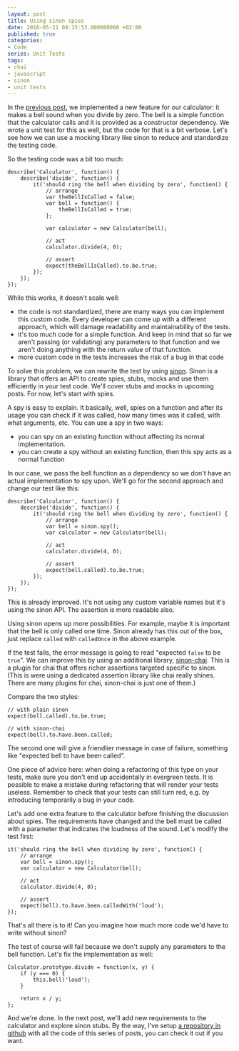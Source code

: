 ```yaml
---
layout: post
title: Using sinon spies
date: 2016-05-21 08:15:53.000000000 +02:00
published: true
categories:
- Code
series: Unit Tests
tags:
- chai
- javascript
- sinon
- unit tests
---
```


In the <a href="/2016/05/the-division-by-zero-bell-dependencies-in-unit-tests/">previous post</a>, we implemented a new feature for our calculator: it makes a bell sound when you divide by zero. The bell is a simple function that the calculator calls and it is provided as a constructor dependency. We wrote a unit test for this as well, but the code for that is a bit verbose. Let's see how we can use a mocking library like sinon to reduce and standardize the testing code.<!--more-->

So the testing code was a bit too much:

```
describe('Calculator', function() {
    describe('divide', function() {
        it('should ring the bell when dividing by zero', function() {
            // arrange
            var theBellIsCalled = false;
            var bell = function() {
                theBellIsCalled = true;
            };

            var calculator = new Calculator(bell);

            // act
            calculator.divide(4, 0);

            // assert
            expect(theBellIsCalled).to.be.true;
        });
    });
});
```

While this works, it doesn't scale well:
<ul>
<li>the code is not standardized, there are many ways you can implement this custom code. Every developer can come up with a different approach, which will damage readability and maintainability of the tests.</li>
<li>it's too much code for a simple function. And keep in mind that so far we aren't passing (or validating) any parameters to that function and we aren't doing anything with the return value of that function.</li>
<li>more custom code in the tests increases the risk of a bug in that code</li>
</ul>

To solve this problem, we can rewrite the test by using <a href="http://sinonjs.org/">sinon</a>. Sinon is a library that offers an API to create spies, stubs, mocks and use them efficiently in your test code. We'll cover stubs and mocks in upcoming posts. For now, let's start with spies.

A spy is easy to explain. It basically, well, spies on a function and after its usage you can check if it was called, how many times was it called, with what arguments, etc. You can use a spy in two ways:
<ul>
<li>you can spy on an existing function without affecting its normal implementation.</li>
<li>you can create a spy without an existing function, then this spy acts as a normal function</li>
</ul>

In our case, we pass the bell function as a dependency so we don't have an actual implementation to spy upon. We'll go for the second approach and change our test like this:

```
describe('Calculator', function() {
    describe('divide', function() {
        it('should ring the bell when dividing by zero', function() {
            // arrange
            var bell = sinon.spy();
            var calculator = new Calculator(bell);

            // act
            calculator.divide(4, 0);

            // assert
            expect(bell.called).to.be.true;
        });
    });
});
```

This is already improved. It's not using any custom variable names but it's using the sinon API. The assertion is more readable also.

Using sinon opens up more possibilities. For example, maybe it is important that the bell is only called one time. Sinon already has this out of the box, just replace <code>called</code> with <code>calledOnce</code> in the above example.

If the test fails, the error message is going to read "expected <code>false</code> to be <code>true</code>". We can improve this by using an additional library, <a href="https://github.com/domenic/sinon-chai">sinon-chai</a>. This is a plugin for chai that offers richer assertions targeted specific to sinon. (This is were using a dedicated assertion library like chai really shines. There are many plugins for chai, sinon-chai is just one of them.)

Compare the two styles:

```
// with plain sinon
expect(bell.called).to.be.true;

// with sinon-chai
expect(bell).to.have.been.called;
```

The second one will give a friendlier message in case of failure, something like "expected bell to have been called".

One piece of advice here: when doing a refactoring of this type on your tests, make sure you don't end up accidentally in evergreen tests. It is possible to make a mistake during refactoring that will render your tests useless. Remember to check that your tests can still turn red, e.g. by introducing temporarily a bug in your code.

Let's add one extra feature to the calculator before finishing the discussion about spies. The requirements have changed and the bell must be called with a parameter that indicates the loudness of the sound. Let's modify the test first:

```
it('should ring the bell when dividing by zero', function() {
    // arrange
    var bell = sinon.spy();
    var calculator = new Calculator(bell);

    // act
    calculator.divide(4, 0);

    // assert
    expect(bell).to.have.been.calledWith('loud');
});
```

That's all there is to it! Can you imagine how much more code we'd have to write without sinon?

The test of course will fail because we don't supply any parameters to the bell function. Let's fix the implementation as well:

```
Calculator.prototype.divide = function(x, y) {
    if (y === 0) {
        this.bell('loud');
    }

    return x / y;
};
```

And we're done. In the next post, we'll add new requirements to the calculator and explore sinon stubs. By the way, I've setup <a href="https://github.com/ngeor/Calculator">a repository in github</a> with all the code of this series of posts, you can check it out if you want.

